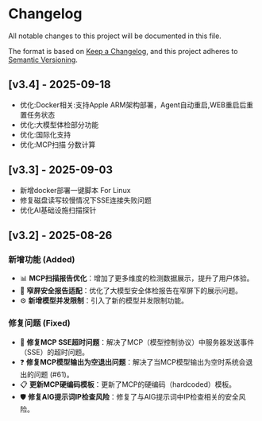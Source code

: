 # Changelog

All notable changes to this project will be documented in this file.

The format is based on [Keep a Changelog](https://keepachangelog.com/en/1.1.0/),
and this project adheres to [Semantic Versioning](https://semver.org/spec/v2.0.0.html).

## [v3.4] - 2025-09-18
- 优化:Docker相关:支持Apple ARM架构部署，Agent自动重启,WEB重启后重置任务状态
- 优化:大模型体检部分功能
- 优化:国际化支持
- 优化:MCP扫描 分数计算

## [v3.3] - 2025-09-03
- 新增docker部署一键脚本 For Linux
- 修复磁盘读写较慢情况下SSE连接失败问题
- 优化AI基础设施扫描探针

## [v3.2] - 2025-08-26

### 新增功能 (Added)

- 📊 **MCP扫描报告优化**：增加了更多维度的检测数据展示，提升了用户体验。
- 📱 **窄屏安全报告适配**：优化了大模型安全体检报告在窄屏下的展示问题。
- ⚙️ **新增模型并发限制**：引入了新的模型并发限制功能。

### 修复问题 (Fixed)

- 🔌 **修复MCP SSE超时问题**：解决了MCP（模型控制协议）中服务器发送事件（SSE）的超时问题。
- ❓ **修复MCP模型输出为空退出问题**：解决了当MCP模型输出为空时系统会退出的问题 (#61)。
- 📋 **更新MCP硬编码模板**：更新了MCP的硬编码（hardcoded）模板。
- 🛡️ **修复AIG提示词IP检查风险**：修复了与AIG提示词中IP检查相关的安全风险。
